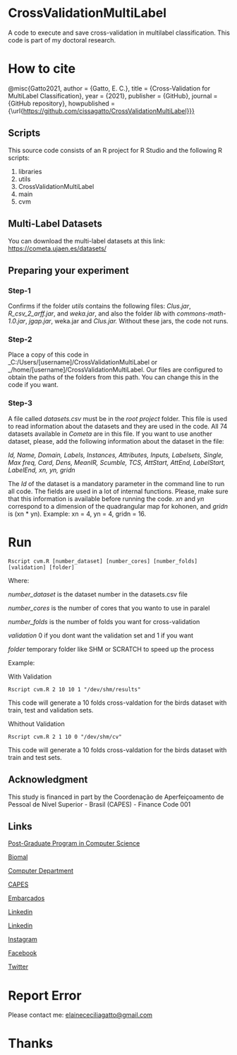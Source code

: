 # CrossValidationMultiLabel
A code to execute and save cross-validation in multilabel classification. This code is part of my doctoral research.

# How to cite 
@misc{Gatto2021, author = {Gatto, E. C.}, title = {Cross-Validation for MultiLabel Classification}, year = {2021}, publisher = {GitHub}, journal = {GitHub repository}, howpublished = {\url{https://github.com/cissagatto/CrossValidationMultiLabel}}}

## Scripts
This source code consists of an R project for R Studio and the following R scripts:

1. libraries
2. utils
3. CrossValidationMultiLabel
4. main
5. cvm

## Multi-Label Datasets
You can download the multi-label datasets at this link: https://cometa.ujaen.es/datasets/

## Preparing your experiment

### Step-1
Confirms if the folder *utils* contains the following files: *Clus.jar*, *R_csv_2_arff.jar*, and *weka.jar*, and also the folder *lib* with *commons-math-1.0.jar*, *jgap.jar*, weka.jar and *Clus.jar.* Without these jars, the code not runs. 

### Step-2
Place a copy of this code in _C:/Users/[username]/CrossValidationMultiLabel or _/home/[username]/CrossValidationMultiLabel. Our files are configured to obtain the paths of the folders from this path. You can change this in the code if you want.

### Step-3
A file called _datasets.csv_ must be in the *root project* folder. This file is used to read information about the datasets and they are used in the code. All 74 datasets available in *Cometa* are in this file. If you want to use another dataset, please, add the following information about the dataset in the file:

_Id, Name, Domain, Labels, Instances, Attributes, Inputs, Labelsets, Single, Max freq, Card, Dens, MeanIR, Scumble, TCS, AttStart, AttEnd, LabelStart, LabelEnd, xn, yn, gridn_

The *Id* of the dataset is a mandatory parameter in the command line to run all code. The fields are used in a lot of internal functions. Please, make sure that this information is available before running the code. *xn* and *yn* correspond to a dimension of the quadrangular map for kohonen, and *gridn* is (xn * yn). Example: xn = 4, yn = 4, gridn = 16.

# Run

```
Rscript cvm.R [number_dataset] [number_cores] [number_folds] [validation] [folder]
```

Where:

_number_dataset_ is the dataset number in the datasets.csv file

_number_cores_ is the number of cores that you wanto to use in paralel

_number_folds_ is the number of folds you want for cross-validation

_validation_ 0 if you dont want the validation set and 1 if you want

_folder_ temporary folder like SHM or SCRATCH to speed up the process

Example:

With Validation
```
Rscript cvm.R 2 10 10 1 "/dev/shm/results"
```

This code will generate a 10 folds cross-valdation for the birds dataset with train, test and validation sets.


Whithout Validation
```
Rscript cvm.R 2 1 10 0 "/dev/shm/cv"
```

This code will generate a 10 folds cross-valdation for the birds dataset with train and test sets.

## Acknowledgment
This study is financed in part by the Coordenação de Aperfeiçoamento de Pessoal de Nível Superior - Brasil (CAPES) - Finance Code 001

## Links

[Post-Graduate Program in Computer Science](http://ppgcc.dc.ufscar.br/pt-br)

[Biomal](http://www.biomal.ufscar.br/)

[Computer Department](https://site.dc.ufscar.br/)

[CAPES](https://www.gov.br/capes/pt-br)

[Embarcados](https://www.embarcados.com.br/author/cissa/)

[Linkedin](https://www.linkedin.com/in/elainececiliagatto/)

[Linkedin](https://www.linkedin.com/company/27241216)

[Instagram](https://www.instagram.com/professoracissa/)

[Facebook](https://www.facebook.com/ProfessoraCissa/)

[Twitter](https://twitter.com/professoracissa)

# Report Error

Please contact me: elainececiliagatto@gmail.com

# Thanks

